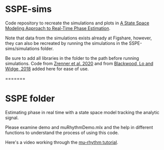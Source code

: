 # SSPE-sims
Code repository to recreate the simulations and plots in [A State Space Modeling Approach to Real-Time Phase Estimation](https://elifesciences.org/articles/68803). 
 
Note that data from the simulations exists already at Figshare, however, they can also be recreated by running the simulations 
in the SSPE-sims/simulations folder. 
 
Be sure to add all libraries in the folder to the path before running simulations. 
Code from [Zrenner et al. 2020](https://doi.org/10.1016/j.neuroimage.2020.116761) 
and from [Blackwood, Lo and Widge, 2018](https://doi.org/10.1109/EMBC.2018.8513232) added here for ease of use. 

=======
# SSPE folder
Estimating phase in real time with a state space model tracking the analytic signal.
 
Please examine demo and muRhythmDemo.mlx and the help in different functions to understand the process of using this code.

Here's a video working through the [mu-rhythm tutorial](https://www.youtube.com/watch?v=zITGvFeRvOA).